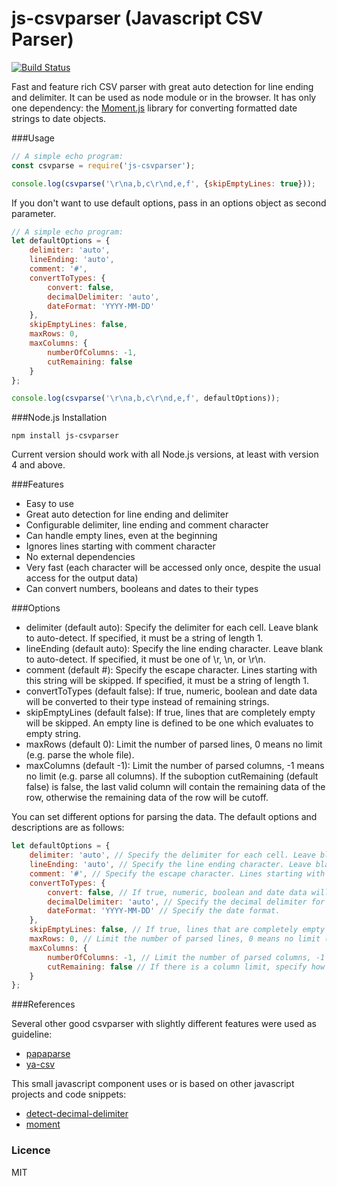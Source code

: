 js-csvparser (Javascript CSV Parser)
========================================

[![Build Status](https://travis-ci.org/irhc/js-csvparser.png?branch=master)](https://travis-ci.org/irhc/js-csvparser)

Fast and feature rich CSV parser with great auto detection for line ending and delimiter. It can be used as node module or in the browser. It has only one dependency: the [Moment.js](http://momentjs.com/) library for converting formatted date strings to date objects.

###Usage

```javascript
// A simple echo program:
const csvparse = require('js-csvparser');

console.log(csvparse('\r\na,b,c\r\nd,e,f', {skipEmptyLines: true}));
```

If you don't want to use default options, pass in an options object as second parameter.
```javascript
// A simple echo program:
let defaultOptions = {
    delimiter: 'auto',
    lineEnding: 'auto',
    comment: '#',
    convertToTypes: {
        convert: false,
        decimalDelimiter: 'auto',
        dateFormat: 'YYYY-MM-DD'
    },
    skipEmptyLines: false,
    maxRows: 0,
    maxColumns: {
        numberOfColumns: -1,
        cutRemaining: false
    }
};

console.log(csvparse('\r\na,b,c\r\nd,e,f', defaultOptions));
```

###Node.js Installation

`npm install js-csvparser`

Current version should work with all Node.js versions, at least with version 4 and above.

###Features

- Easy to use
- Great auto detection for line ending and delimiter
- Configurable delimiter, line ending and comment character
- Can handle empty lines, even at the beginning
- Ignores lines starting with comment character
- No external dependencies
- Very fast (each character will be accessed only once, despite the usual access for the output data)
- Can convert numbers, booleans and dates to their types

###Options

- delimiter (default auto): Specify the delimiter for each cell. Leave blank to auto-detect. If specified, it must be a string of length 1.
- lineEnding (default auto): Specify the line ending character. Leave blank to auto-detect. If specified, it must be one of  \r, \n, or \r\n.
- comment (default #): Specify the escape character. Lines starting with this string will be skipped. If specified, it must be a string of length 1.
- convertToTypes (default false): If true, numeric, boolean and date data will be converted to their type instead of remaining strings. 
- skipEmptyLines (default false): If true, lines that are completely empty will be skipped. An empty line is defined to be one which evaluates to empty string.
- maxRows (default 0): Limit the number of parsed lines, 0 means no limit (e.g. parse the whole file).
- maxColumns (default -1): Limit the number of parsed columns, -1 means no limit (e.g. parse all columns). If the suboption cutRemaining (default false) is false, the last valid column will contain the remaining data of the row, otherwise the remaining data of the row will be cutoff.

You can set different options for parsing the data. The default options and descriptions are as follows:
```javascript
let defaultOptions = {
    delimiter: 'auto', // Specify the delimiter for each cell. Leave blank to auto-detect. If specified, it must be a string of length 1.
    lineEnding: 'auto', // Specify the line ending character. Leave blank to auto-detect. If specified, it must be one of  \r, \n, or \r\n.
    comment: '#', // Specify the escape character. Lines starting with this string will be skipped. If specified, it must be a string of length 1.
    convertToTypes: {
        convert: false, // If true, numeric, boolean and date data will be converted to their type instead of remaining strings. 
        decimalDelimiter: 'auto', // Specify the decimal delimiter for converting numeric data. Leave blank to auto-detect. If specified, it must be '.' or ','.
        dateFormat: 'YYYY-MM-DD' // Specify the date format.
    },
    skipEmptyLines: false, // If true, lines that are completely empty will be skipped. An empty line is defined to be one which evaluates to empty string.
    maxRows: 0, // Limit the number of parsed lines, 0 means no limit (e.g. parse the whole file).
    maxColumns: {
        numberOfColumns: -1, // Limit the number of parsed columns, -1 means no limit (e.g. parse all columns).
        cutRemaining: false // If there is a column limit, specify how to procced with the remaining date of the row: If true, the last column of the output will contain the remaining data of the parsed row, otherwise the remaining data of the row will be omitted.
    }
};
 ```

###References

Several other good csvparser with slightly different features were used as guideline:

- [papaparse](https://github.com/mholt/PapaParse)
- [ya-csv](https://github.com/koles/ya-csv)

This small javascript component uses or is based on other javascript projects and code snippets:

- [detect-decimal-delimiter](https://github.com/irhc/detect-decimal-delimiter)
- [moment](https://github.com/moment/moment)

### Licence

MIT
